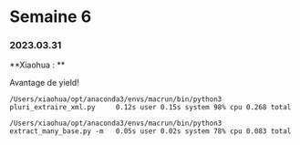 # Semaine 6



### 2023.03.31

**Xiaohua : ** 

Avantage de yield!

`/Users/xiaohua/opt/anaconda3/envs/macrun/bin/python3 pluri_extraire_xml.py     0.12s user 0.15s system 98% cpu 0.268 total `

`/Users/xiaohua/opt/anaconda3/envs/macrun/bin/python3 extract_many_base.py -m   0.05s user 0.02s system 78% cpu 0.083 total`
